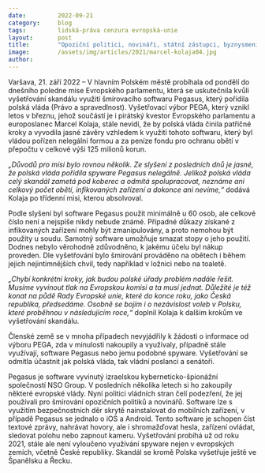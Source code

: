 ```yaml
---
date:         2022-09-21
category:     blog
tags:         lidská-práva cenzura evropská-unie
layout:       post
title:        "Opoziční politici, novináři, státní zástupci, byznysmeni byli šmírováni spywarem, který pořídila polská vláda, potvrdila mise Evropského parlamentu"
image:        /assets/img/articles/2021/marcel-kolaja04.jpg
author:       
---
```




Varšava, 21. září 2022 – V hlavním Polském městě probíhala od pondělí do dnešního poledne mise Evropského parlamentu, která se uskutečnila kvůli vyšetřování skandálu využití šmírovacího softwaru Pegasus, který pořídila polská vláda (Právo a spravedlnost). Vyšetřovací výbor PEGA, který vznikl letos v březnu, jehož součástí je i pirátský kvestor Evropského parlamentu a europoslanec Marcel Kolaja, stále nevidí, že by polská vláda činila patřičné kroky a vyvodila jasné závěry vzhledem k využití tohoto softwaru, který byl vládou pořízen nelegální formou a za peníze fondu pro ochranu obětí v přepočtu v celkové výši 125 milionů korun.

*„Důvodů pro misi bylo rovnou několik. Ze slyšení z posledních dnů je jasné, že polská vláda pořídila spyware Pegasus nelegálně. Jelikož polská vláda celý skandál zametá pod koberec a odmítá spolupracovat, neznáme ani celkový počet obětí, infikovaných zařízení a dokonce ani nevíme,“* dodává Kolaja po třídenní misi, kterou absolvoval.

Podle slyšení byl software Pegasus použit minimálně u 60 osob, ale celkové číslo není a nejspíše nikdy nebude známé. Případné důkazy získané z infikovaných zařízení mohly být zmanipulovány, a proto nemohou být použity u soudu. Samotný software umožňuje smazat stopy o jeho použití. Dodnes nebylo věrohodně zdůvodněno, k jakému účelu byl nákup proveden. Dle vyšetřování bylo šmírování prováděno na obětech i během jejich nejintimnějších chvil, tedy například v ložnici nebo na toaletě.

*„Chybí konkrétní kroky, jak budou polské úřady problém nadále řešit. Musíme vyvinout tlak na Evropskou komisi a ta musí jednat. Důležité je též konat na půdě Rady Evropské unie, které do konce roku, jako Česká republika, předsedáme. Osobně se bojím i o nezávislost voleb v Polsku, které proběhnou v následujícím roce,“* doplnil Kolaja k dalším krokům ve vyšetřování skandálu.

Členské země se v mnoha případech nevyjádřily k žádosti o informace od výboru PEGA, zda v minulosti nakoupily a využívaly, případně stále využívají, software Pegasus nebo jemu podobné spyware. Vyšetřování se odmítla účastnit jak polská vláda, tak vládní poslanci a senátoři.

Pegasus je software vyvinutý izraelskou kyberneticko-špionážní společností NSO Group. V posledních několika letech si ho zakoupily některé evropské vlády. Nyní politici vládních stran čelí podezření, že jej používali pro šmírování opozičních politiků a novinářů. Software lze s využitím bezpečnostních děr skrytě nainstalovat do mobilních zařízení, v případě Pegasus se jednalo o iOS a Android. Tento software je schopen číst textové zprávy, nahrávat hovory, ale i shromažďovat hesla, zařízení ovládat, sledovat polohu nebo zapnout kameru. Vyšetřování probíhá už od roku 2021, stále ale není vyloučeno využívání spyware nejen v evropských zemích, včetně České republiky. Skandál se kromě Polska vyšetřuje ještě ve Španělsku a Řecku.
